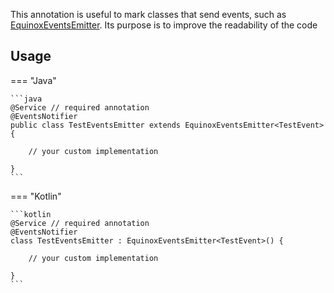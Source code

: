 This annotation is useful to mark classes that send events, such as [EquinoxEventsEmitter](../APIs/EquinoxEvents.md#create-the-emitter). 
Its purpose is to improve the readability of the code

## Usage

=== "Java"

    ```java
    @Service // required annotation
    @EventsNotifier
    public class TestEventsEmitter extends EquinoxEventsEmitter<TestEvent> {
    
        // your custom implementation
    
    }
    ```

=== "Kotlin"

    ```kotlin
    @Service // required annotation
    @EventsNotifier
    class TestEventsEmitter : EquinoxEventsEmitter<TestEvent>() {
    
        // your custom implementation
    
    }
    ```